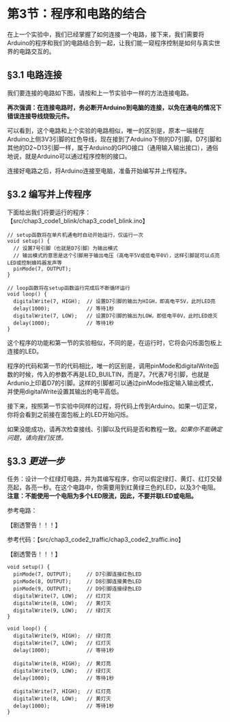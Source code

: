 # 第3节：程序和电路的结合

在上一个实验中，我们已经掌握了如何连接一个电路，接下来，我们需要将Arduino的程序和我们的电路结合到一起，让我们能一窥程序控制是如何与真实世界的电路交互的。

## §3.1 电路连接

我们要连接的电路如下图，请按和上一节实验中一样的方法连接电路。

**再次强调：在连接电路时，务必断开Arduino到电脑的连接，以免在通电的情况下错误连接导线烧毁元件。**

可以看到，这个电路和上个实验的电路相似，唯一的区别是，原本一端接在Arduino上侧3V3引脚的红色导线，现在接到了Arduino下侧的D7引脚。D7引脚和其他的D2\~D13引脚一样，属于Arduino的GPIO接口（通用输入输出接口），通俗地说，就是Arduino可以通过程序控制的接口。

连接好电路之后，将Arduino连接至电脑，准备开始编写并上传程序。

## §3.2 编写并上传程序

下面给出我们将要运行的程序：【src/chap3\_code1\_blink/chap3\_code1\_blink.ino】

```
// setup函数将在单片机通电时自动开始运行，仅运行一次
void setup() {
  // 设置7号引脚（也就是D7引脚）为输出模式
  // 输出模式的意思是这个引脚用于输出电压（高电平5V或低电平0V），这样引脚就可以点亮LED或控制蜂鸣器发声等
  pinMode(7, OUTPUT);
}

// loop函数将在setup函数运行完成后不断循环运行
void loop() {
  digitalWrite(7, HIGH);  // 设置D7引脚的输出为HIGH，即高电平5V，此时LED亮
  delay(1000);            // 等待1秒
  digitalWrite(7, LOW);   // 设置D7引脚的输出为LOW，即低电平0V，此时LED熄灭
  delay(1000);            // 等待1秒
}
```

这个程序的功能和第一节的实验相似，不同的是，在运行时，它将会闪烁面包板上连接的LED。

程序的代码和第一节的代码相比，唯一的区别是，调用pinMode和digitalWrite函数的时候，传入的参数不再是LED\_BUILTIN，而是7。7代表7号引脚，也就是Ardunio上印着D7的引脚。这样的引脚都可以通过pinMode指定输入输出模式，并使用digitalWrite设置其输出的电平高低。

接下来，按照第一节实验中同样的过程，将代码上传到Arduino。如果一切正常，你将会看到之前接在面包板上的LED开始闪烁。

如果没能成功，请再次检查接线、引脚以及代码是否和教程一致。_如果你不能确定问题，请向我们反馈。_

## §3.3 _更进一步_

任务：设计一个红绿灯电路，并为其编写程序，你可以假定绿灯、黄灯、红灯交替亮起，各亮一秒。在这个电路中，你需要用到红黄绿三色的LED，以及3个电阻。**注意：不能使用一个电阻为多个LED限流，因此，不要并联LED或电阻。**

参考电路：

【剧透警告！！！】

参考代码：【src/chap3\_code2\_traffic/chap3\_code2\_traffic.ino】

【剧透警告！！！】

```
void setup() {
  pinMode(7, OUTPUT);     // D7引脚连接红色LED
  pinMode(8, OUTPUT);     // D8引脚连接黄色LED
  pinMode(9, OUTPUT);     // D9引脚连接绿色LED
  digitalWrite(7, LOW);   // 红灯灭
  digitalWrite(8, LOW);   // 黄灯灭
  digitalWrite(9, LOW);   // 绿灯灭
}

void loop() {
  digitalWrite(9, HIGH);  // 绿灯亮
  digitalWrite(7, LOW);   // 红灯灭
  delay(1000);            // 等待1秒

  digitalWrite(8, HIGH);  // 黄灯亮
  digitalWrite(9, LOW);   // 绿灯灭
  delay(1000);            // 等待1秒
  
  digitalWrite(7, HIGH);  // 红灯亮
  digitalWrite(8, LOW);   // 黄灯灭
  delay(1000);            // 等待1秒
}
```
